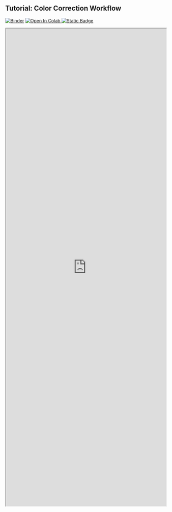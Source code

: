 ## Tutorial: Color Correction Workflow

[![Binder](https://mybinder.org/badge_logo.svg)](https://mybinder.org/v2/gh/danforthcenter/plantcv-tutorial-color-correction/HEAD?labpath=index.ipynb)
<a target="_blank" href="https://colab.research.google.com/github/danforthcenter/plantcv-tutorial-color-correction">
  <img src="https://colab.research.google.com/assets/colab-badge.svg" alt="Open In Colab"/>
</a>
[![Static Badge](https://img.shields.io/badge/Open%20on%20GitHub-black?style=flat&logo=github)](https://github.com/danforthcenter/plantcv-tutorial-color-correction)

<iframe src="https://nbviewer.jupyter.org/github/danforthcenter/plantcv-tutorial-color-correction/blob/main/index.ipynb" width="100%" height="1500px"></iframe>
